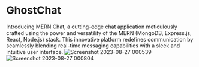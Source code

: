 # GhostChat
Introducing MERN Chat, a cutting-edge chat application meticulously crafted using the power and versatility of the MERN (MongoDB, Express.js, React, Node.js) stack. This innovative platform redefines communication by seamlessly blending real-time messaging capabilities with a sleek and intuitive user interface.
![Screenshot 2023-08-27 000539](https://github.com/Itsvrajpatel/GhostChat/assets/99316553/dd0a74e6-3758-45fe-aec9-7c2e6fe63072)
![Screenshot 2023-08-27 000804](https://github.com/Itsvrajpatel/GhostChat/assets/99316553/2af9b55a-f069-4da2-ac6d-3350a3e04243)
